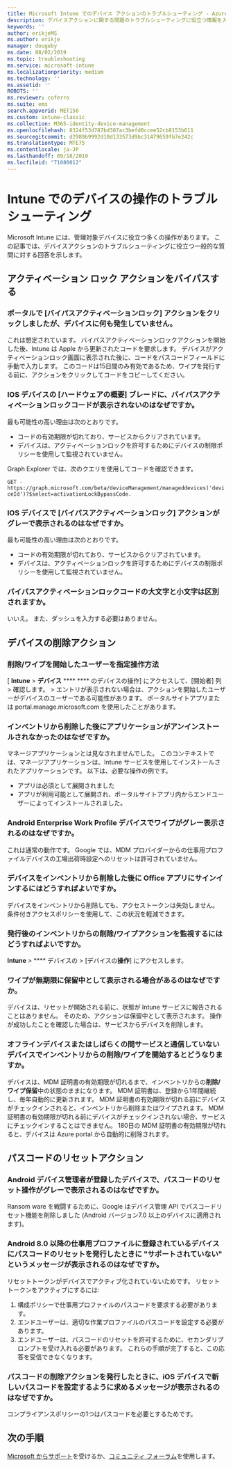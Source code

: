 ```yaml
---
title: Microsoft Intune でのデバイス アクションのトラブルシューティング - Azure | Microsoft Docs
description: デバイスアクションに関する問題のトラブルシューティングに役立つ情報を入手します。
keywords: ''
author: erikjeMS
ms.author: erikje
manager: dougeby
ms.date: 08/02/2019
ms.topic: troubleshooting
ms.service: microsoft-intune
ms.localizationpriority: medium
ms.technology: ''
ms.assetid: ''
ROBOTS: ''
ms.reviewer: coferro
ms.suite: ems
search.appverid: MET150
ms.custom: intune-classic
ms.collection: M365-identity-device-management
ms.openlocfilehash: 8324f53d787bd307ac3befd0ccee52cb8153b611
ms.sourcegitcommit: d2989b9992d10d133573d9bc31479659fb7e242c
ms.translationtype: MTE75
ms.contentlocale: ja-JP
ms.lasthandoff: 09/18/2019
ms.locfileid: "71080012"
---
```

# <a name="troubleshoot-device-actions-in-intune"></a>Intune でのデバイスの操作のトラブルシューティング

Microsoft Intune には、管理対象デバイスに役立つ多くの操作があります。 この記事では、デバイスアクションのトラブルシューティングに役立つ一般的な質問に対する回答を示します。

## <a name="bypass-activation-lock-action"></a>アクティベーション ロック アクションをバイパスする

### <a name="i-clicked-the-bypass-activation-lock-action-in-the-portal-but-nothing-happened-on-the-device"></a>ポータルで [バイパスアクティベーションロック] アクションをクリックしましたが、デバイスに何も発生していません。
これは想定されています。 バイパスアクティベーションロックアクションを開始した後、Intune は Apple から更新されたコードを要求します。 デバイスがアクティベーションロック画面に表示された後に、コードをパスコードフィールドに手動で入力します。 このコードは15日間のみ有効であるため、ワイプを発行する前に、アクションをクリックしてコードをコピーしてください。

### <a name="why-dont-i-see-the-bypass-activation-lock-code-in-the-hardware-overview-blade-of-my-ios-device"></a>IOS デバイスの [ハードウェアの概要] ブレードに、バイパスアクティベーションロックコードが表示されないのはなぜですか。
最も可能性の高い理由は次のとおりです。
- コードの有効期限が切れており、サービスからクリアされています。
- デバイスは、アクティベーションロックを許可するためにデバイスの制限ポリシーを使用して監視されていません。

Graph Explorer では、次のクエリを使用してコードを確認できます。

```GET - https://graph.microsoft.com/beta/deviceManagement/manageddevices('deviceId')?$select=activationLockBypassCode.```

### <a name="why-is-the-bypass-activation-lock-action-greyed-out-for-my-ios-device"></a>IOS デバイスで [バイパスアクティベーションロック] アクションがグレーで表示されるのはなぜですか。
最も可能性の高い理由は次のとおりです。 
- コードの有効期限が切れており、サービスからクリアされています。
- デバイスは、アクティベーションロックを許可するためにデバイスの制限ポリシーを使用して監視されていません。

### <a name="is-the-bypass-activation-lock-code-case-sensitive"></a>バイパスアクティベーションロックコードの大文字と小文字は区別されますか。
いいえ。 また、ダッシュを入力する必要はありません。

## <a name="remove-devices-action"></a>デバイスの削除アクション

### <a name="how-do-i-tell-who-started-a-retirewipe"></a>削除/ワイプを開始したユーザーを指定操作方法
[ **Intune** > **デバイス** **** **** のデバイスの操作] にアクセスして、[開始者] 列 > 確認します。 > 
エントリが表示されない場合は、アクションを開始したユーザーがデバイスのユーザーである可能性があります。 ポータルサイトアプリまたは portal.manage.microsoft.com を使用したことがあります。

### <a name="why-wasnt-my-application-uninstalled-after-using-retire"></a>インベントリから削除した後にアプリケーションがアンインストールされなかったのはなぜですか。
マネージアプリケーションとは見なされませんでした。 このコンテキストでは、マネージアプリケーションは、Intune サービスを使用してインストールされたアプリケーションです。 以下は、必要な操作の例です。
- アプリは必須として展開されました
- アプリが利用可能として展開され、ポータルサイトアプリ内からエンドユーザーによってインストールされました。

### <a name="why-is-wipe-grayed-out-for-android-enterprise-work-profile-devices"></a>Android Enterprise Work Profile デバイスでワイプがグレー表示されるのはなぜですか。
これは通常の動作です。 Google では、MDM プロバイダーからの仕事用プロファイルデバイスの工場出荷時設定へのリセットは許可されていません。

### <a name="why-can-i-sign-back-into-my-office-apps-after-my-device-was-retired"></a>デバイスをインベントリから削除した後に Office アプリにサインインするにはどうすればよいですか。
デバイスをインベントリから削除しても、アクセストークンは失効しません。 条件付きアクセスポリシーを使用して、この状況を軽減できます。

### <a name="how-can-i-monitor-a-retirewipe-action-after-it-was-issued"></a>発行後のインベントリからの削除/ワイプアクションを監視するにはどうすればよいですか。
**Intune** >  **** デバイスの > [デバイスの**操作**] にアクセスします。

### <a name="why-do-wipes-sometimes-show-as-pending-indefinitely"></a>ワイプが無期限に保留中として表示される場合があるのはなぜですか。
デバイスは、リセットが開始される前に、状態が Intune サービスに報告されることはありません。 そのため、アクションは保留中として表示されます。 操作が成功したことを確認した場合は、サービスからデバイスを削除します。

### <a name="what-happens-if-i-start-a-retirewipe-on-an-offline-device-or-a-device-that-hasnt-communicated-with-the-service-in-a-while"></a>オフラインデバイスまたはしばらくの間サービスと通信していないデバイスでインベントリからの削除/ワイプを開始するとどうなりますか。
デバイスは、MDM 証明書の有効期限が切れるまで、インベントリからの**削除/ワイプ保留**中の状態のままになります。 MDM 証明書は、登録から1年間継続し、毎年自動的に更新されます。 MDM 証明書の有効期限が切れる前にデバイスがチェックインされると、インベントリから削除またはワイプされます。 MDM 証明書の有効期限が切れる前にデバイスがチェックインされない場合、サービスにチェックインすることはできません。 180日の MDM 証明書の有効期限が切れると、デバイスは Azure portal から自動的に削除されます。


## <a name="reset-passcode-action"></a>パスコードのリセットアクション

### <a name="why-is-the-reset-passcode-action-greyed-out-on-my-android-device-admin-enrolled-device"></a>Android デバイス管理者が登録したデバイスで、パスコードのリセット操作がグレーで表示されるのはなぜですか。
Ransom ware を戦闘するために、Google はデバイス管理 API でパスコードリセット機能を削除しました (Android バージョン7.0 以上のデバイスに適用されます)。

### <a name="why-do-i-get-a-not-supported-message-when-i-issue-a-passcode-reset-to-my-android-80-or-later-work-profile-enrolled-device"></a>Android 8.0 以降の仕事用プロファイルに登録されているデバイスにパスコードのリセットを発行したときに "サポートされていない" というメッセージが表示されるのはなぜですか。
リセットトークンがデバイスでアクティブ化されていないためです。 リセットトークンをアクティブにするには:
1. 構成ポリシーで仕事用プロファイルのパスコードを要求する必要があります。
2. エンドユーザーは、適切な作業プロファイルのパスコードを設定する必要があります。
3. エンドユーザーは、パスコードのリセットを許可するために、セカンダリプロンプトを受け入れる必要があります。
これらの手順が完了すると、この応答を受信できなくなります。

### <a name="why-am-i-prompted-to-set-a-new-passcode-on-my-ios-device-when-i-issue-the-remove-passcode-action"></a>パスコードの削除アクションを発行したときに、iOS デバイスで新しいパスコードを設定するように求めるメッセージが表示されるのはなぜですか。
コンプライアンスポリシーの1つはパスコードを必要とするためです。

## <a name="next-steps"></a>次の手順

[Microsoft からサポート](get-support.md)を受けるか、[コミュニティ フォーラム](https://social.technet.microsoft.com/Forums/en-US/home?category=microsoftintune)を使用します。
